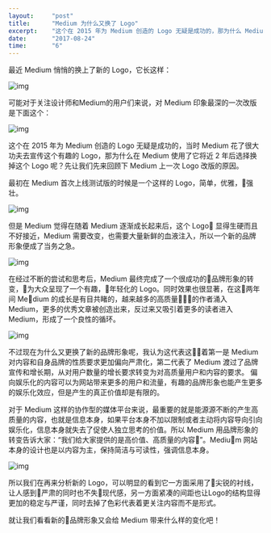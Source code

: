 ```yaml
---
layout:     "post"
title:      "Medium 为什么又换了 Logo"
excerpt:    "这个在 2015 年为 Medium 创造的 Logo 无疑是成功的，那为什么 Medium 将近2年后选择换掉它呢？让我们先来回顾下 Medium 上一次 Logo 改版的原因..."
date:       "2017-08-24"
time:       "6"
---
```


最近 Medium 悄悄的换上了新的 Logo，它长这样：

![img](https://cdn.jsdelivr.net/gh/zuozizhen/oss@master/img/20201017172309.png)

可能对于关注设计师和Medium的用户们来说，对 Medium 印象最深的一次改版是下面这个：

![img](https://cdn.jsdelivr.net/gh/zuozizhen/oss@master/img/20201017172323.png)

这个在 2015 年为 Medium 创造的 Logo 无疑是成功的，当时 Medium 花了很大功夫去宣传这个有趣的 Logo，那为什么在 Medium 使用了它将近 2 年后选择换掉这个 Logo 呢？先让我们先来回顾下 Medium 上一次 Logo 改版的原因。

最初在 Medium 首次上线测试版的时候是一个这样的 Logo，简单，优雅，强壮。

![img](https://cdn.jsdelivr.net/gh/zuozizhen/oss@master/img/20201017172336.png)

但是 Medium 觉得在随着 Medium 逐渐成长起来后，这个 Logo 显得生硬而且不好接近，Medium 需要改变，也需要大量新鲜的血液注入，所以一个新的品牌形象便成了当务之急。

![img](https://cdn.jsdelivr.net/gh/zuozizhen/oss@master/img/20201017172348.png)

在经过不断的尝试和思考后，Medium 最终完成了一个很成功的品牌形象的转变，为大众呈现了一个有趣，年轻化的 Logo。同时效果也很显著，在这两年间 Medium 的成长是有目共睹的，越来越多的高质量的作者涌入 Medium，更多的优秀文章被创造出来，反过来又吸引着更多的读者进入 Medium，形成了一个良性的循环。

![img](https://cdn.jsdelivr.net/gh/zuozizhen/oss@master/img/20201017172400.png)

不过现在为什么又更换了新的品牌形象呢，我认为这代表这着第一是 Medium 对内容和自身品牌的性质要求更加偏向严肃化，第二代表了 Medium 渡过了品牌宣传和增长期，从对用户数量的增长要求转变为对高质量用户和内容的要求。
偏向娱乐化的内容可以为网站带来更多的用户和流量，有趣的品牌形象也能产生更多的娱乐化效应，但是产生的真正价值却是有限的。

对于 Medium 这样的协作型的媒体平台来说，最重要的就是能源源不断的产生高质量的内容，也就是信息本身，如果平台本身不加以限制或者主动将内容导向引向娱乐化，信息本身就失去了促使人独立思考的价值。所以 Medium 用品牌形象的转变告诉大家：“我们给大家提供的是高价值、高质量的内容”。Medium 网站本身的设计也是以内容为主，保持简洁与可读性，强调信息本身。

![img](https://cdn.jsdelivr.net/gh/zuozizhen/oss@master/img/20201017172421.png)

所以我们在再来分析新的 Logo，可以明显的看到它一方面采用了尖锐的衬线，让人感到严肃的同时也不失现代感，另一方面紧凑的间距也让Logo的结构显得更加的稳定与严谨，同时去掉了色彩代表着更关注内容而不是形式。

就让我们看看新的品牌形象又会给 Medium 带来什么样的变化吧！
